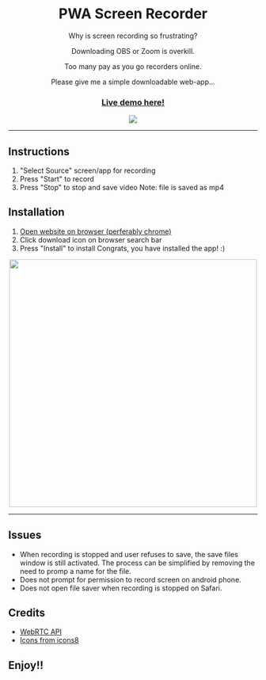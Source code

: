 
<h1 align="center"> PWA Screen Recorder </h1>

<p align="center"> Why is screen recording so frustrating? </p>
<p align="center"> Downloading OBS or Zoom is overkill. </p>
<p align="center"> Too many pay as you go recorders online. </p>
<p align="center"> Please give me a simple downloadable web-app... </h>



<h3 align="center">
  <a href="https://menglinmaker-pwa-screen-recorder.netlify.app/" target="_blank">
  Live demo here!
  </a>
</h3>

<div align="center">
  <a href="https://menglinmaker-pwa-screen-recorder.netlify.app/">
    <kbd>
    <img src="https://user-images.githubusercontent.com/39476147/175262009-d399c0b1-9535-49be-89f0-b1e5db09e75b.png">
    </kbd>
  </a>
</div>


___
## Instructions
1. "Select Source" screen/app for recording
2. Press "Start" to record
3. Press "Stop" to stop and save video
Note: file is saved as mp4


## Installation
1. [Open website on browser (perferably chrome)](https://menglinmaker-pwa-screen-recorder.netlify.app/)
2. Click download icon on browser search bar
3. Press "Install" to install
Congrats, you have installed the app! :)

<div align="center">
  <img src="https://user-images.githubusercontent.com/39476147/175260072-abbd25f4-b3ea-4717-8e02-9c035ea28b57.png" width="500px">
</div>

___
## Issues
* When recording is stopped and user refuses to save, the save files window is still activated. The process can be simplified by removing the need to promp a name for the file.
* Does not prompt for permission to record screen on android phone.
* Does not open file saver when recording is stopped on Safari.

## Credits
* [WebRTC API](https://webrtc.org/)
* [Icons from icons8](https://icons8.com/)
  
## Enjoy!!
